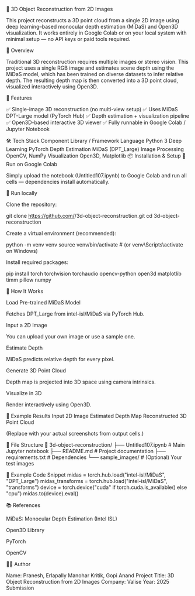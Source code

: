 🧠 3D Object Reconstruction from 2D Images

This project reconstructs a 3D point cloud from a single 2D image using deep learning–based monocular depth estimation (MiDaS) and Open3D visualization.
It works entirely in Google Colab or on your local system with minimal setup — no API keys or paid tools required.

📸 Overview

Traditional 3D reconstruction requires multiple images or stereo vision.
This project uses a single RGB image and estimates scene depth using the MiDaS model, which has been trained on diverse datasets to infer relative depth.
The resulting depth map is then converted into a 3D point cloud, visualized interactively using Open3D.

🧩 Features

✅ Single-image 3D reconstruction (no multi-view setup)
✅ Uses MiDaS DPT-Large model (PyTorch Hub)
✅ Depth estimation + visualization pipeline
✅ Open3D-based interactive 3D viewer
✅ Fully runnable in Google Colab / Jupyter Notebook

🛠️ Tech Stack
Component	Library / Framework
Language	Python 3
Deep Learning	PyTorch
Depth Estimation	MiDaS (DPT_Large)
Image Processing	OpenCV, NumPy
Visualization	Open3D, Matplotlib
📦 Installation & Setup
🔹 Run on Google Colab

Simply upload the notebook (Untitled107.ipynb) to Google Colab and run all cells — dependencies install automatically.

🔹 Run locally

Clone the repository:

git clone https://github.com/<your-username>/3d-object-reconstruction.git
cd 3d-object-reconstruction


Create a virtual environment (recommended):

python -m venv venv
source venv/bin/activate  # (or venv\Scripts\activate on Windows)


Install required packages:

pip install torch torchvision torchaudio opencv-python open3d matplotlib timm pillow numpy

🧮 How It Works

Load Pre-trained MiDaS Model

Fetches DPT_Large from intel-isl/MiDaS via PyTorch Hub.

Input a 2D Image

You can upload your own image or use a sample one.

Estimate Depth

MiDaS predicts relative depth for every pixel.

Generate 3D Point Cloud

Depth map is projected into 3D space using camera intrinsics.

Visualize in 3D

Render interactively using Open3D.

🧠 Example Results
Input 2D Image	Estimated Depth Map	Reconstructed 3D Point Cloud

	
	

(Replace with your actual screenshots from output cells.)

🧾 File Structure
📁 3d-object-reconstruction/
├── Untitled107.ipynb      # Main Jupyter notebook
├── README.md              # Project documentation
├── requirements.txt       # Dependencies
└── sample_images/         # (Optional) Your test images

🧪 Example Code Snippet
midas = torch.hub.load("intel-isl/MiDaS", "DPT_Large")
midas_transforms = torch.hub.load("intel-isl/MiDaS", "transforms")
device = torch.device("cuda" if torch.cuda.is_available() else "cpu")
midas.to(device).eval()

📚 References

MiDaS: Monocular Depth Estimation (Intel ISL)

Open3D Library

PyTorch

OpenCV

👨‍💻 Author

Name: Pranesh, Erlapally Manohar Kritik, Gopi Anand 
Project Title: 3D Object Reconstruction from 2D Images
Company: Valise
Year: 2025 Submission
